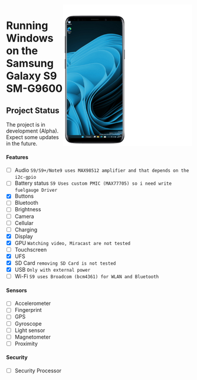 <img align="right" src="https://github.com/vicenteicc2008/woa-starqlte/blob/main/s9-woa.png" width="350" alt="Windows 11 running on starqlte">

# Running Windows on the Samsung Galaxy S9 SM-G9600

## Project Status

The project is in development (Alpha). Expect some updates in the future.

#### Features

- [ ] Audio ```S9/S9+/Note9 uses MAX98512 amplifier and that depends on the i2c-gpio```
- [ ] Battery status ```S9 Uses custom PMIC (MAX77705) so i need write fuelgauge Driver```
- [x] Buttons 
- [ ] Bluetooth
- [ ] Brightness 
- [ ] Camera
- [ ] Cellular
- [ ] Charging
- [x] Display
- [x] GPU ```Watching video, Miracast are not tested```
- [ ] Touchscreen 
- [x] UFS
- [x] SD Card ```removing SD Card is not tested```
- [x] USB ```Only with external power```
- [ ] Wi-Fi ```S9 uses Broadcom (bcm4361) for WLAN and Bluetooth```

#### Sensors
- [ ] Accelerometer
- [ ] Fingerprint
- [ ] GPS
- [ ] Gyroscope
- [ ] Light sensor
- [ ] Magnetometer
- [ ] Proximity

#### Security
- [ ] Security Processor


















